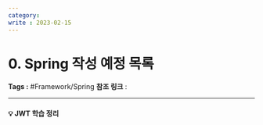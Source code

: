 ```yaml
---
category: 
write : 2023-02-15
---
```

# 0. Spring 작성 예정 목록
**Tags :** #Framework/Spring 
**참조 링크** :
***
#### 💡 JWT 학습 정리